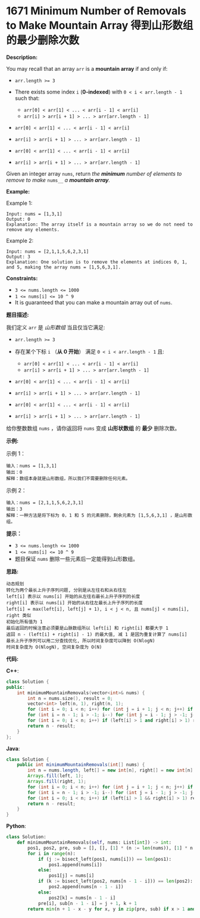 # 1671 Minimum Number of Removals to Make Mountain Array 得到山形数组的最少删除次数

__Description:__

You may recall that an array `arr` is a __mountain array__ if and only if:

- `arr.length >= 3`
- There exists some index `i` (__0-indexed__) with `0 < i < arr.length - 1` such that:
  - `arr[0] < arr[1] < ... < arr[i - 1] < arr[i]`
  - `arr[i] > arr[i + 1] > ... > arr[arr.length - 1]`
- `arr[0] < arr[1] < ... < arr[i - 1] < arr[i]`
- `arr[i] > arr[i + 1] > ... > arr[arr.length - 1]`

- `arr[0] < arr[1] < ... < arr[i - 1] < arr[i]`
- `arr[i] > arr[i + 1] > ... > arr[arr.length - 1]`

Given an integer array `nums`​​​, return _the __minimum__ number of elements to remove to make_ `nums_​​​_` _a __mountain array__._

__Example:__

Example 1:

```text
Input: nums = [1,3,1]
Output: 0
Explanation: The array itself is a mountain array so we do not need to remove any elements.
```

Example 2:

```text
Input: nums = [2,1,1,5,6,2,3,1]
Output: 3
Explanation: One solution is to remove the elements at indices 0, 1, and 5, making the array nums = [1,5,6,3,1].
```

__Constraints:__

- `3 <= nums.length <= 1000`
- `1 <= nums[i] <= 10 ^ 9`
- It is guaranteed that you can make a mountain array out of `nums`.

__题目描述:__

我们定义 `arr` 是 _山形数组_ 当且仅当它满足:

- `arr.length >= 3`
- 存在某个下标 `i` （__从 0 开始__） 满足 `0 < i < arr.length - 1` 且:
  - `arr[0] < arr[1] < ... < arr[i - 1] < arr[i]`
  - `arr[i] > arr[i + 1] > ... > arr[arr.length - 1]`
- `arr[0] < arr[1] < ... < arr[i - 1] < arr[i]`
- `arr[i] > arr[i + 1] > ... > arr[arr.length - 1]`

- `arr[0] < arr[1] < ... < arr[i - 1] < arr[i]`
- `arr[i] > arr[i + 1] > ... > arr[arr.length - 1]`

给你整数数组 `nums`​ ，请你返回将 `nums` 变成 __山形状数组__ 的​ __最少__ 删除次数。

__示例:__

示例 1：

```text
输入：nums = [1,3,1]
输出：0
解释：数组本身就是山形数组，所以我们不需要删除任何元素。
```

示例 2：

```text
输入：nums = [2,1,1,5,6,2,3,1]
输出：3
解释：一种方法是将下标为 0，1 和 5 的元素删除，剩余元素为 [1,5,6,3,1] ，是山形数组。
```

__提示：__

- `3 <= nums.length <= 1000`
- `1 <= nums[i] <= 10 ^ 9`
- 题目保证 `nums` 删除一些元素后一定能得到山形数组。

__思路:__

```text
动态规划
转化为两个最长上升子序列问题, 分别是从左往右和从右往左
left[i] 表示以 nums[i] 开始的从左往右最长上升子序列的长度
right[i] 表示以 nums[i] 开始的从右往左最长上升子序列的长度
left[i] = max(left[i], left[j] + 1), i < j < n, 且 nums[j] < nums[i], right 类似
初始化所有值为 1
最后返回的时候注意必须要是山脉数组所以 left[i] 和 right[i] 都要大于 1
返回 n - (left[i] + right[i] - 1) 的最大值, 减 1 是因为重复计算了 nums[i]
最长上升子序列可以用二分查找优化, 所以时间复杂度可以降到 O(NlogN)
时间复杂度为 O(NlogN), 空间复杂度为 O(N)
```

__代码:__

__C++__:

```C++
class Solution {
public:
    int minimumMountainRemovals(vector<int>& nums) {
        int n = nums.size(), result = 0;
        vector<int> left(n, 1), right(n, 1);
        for (int i = 0; i < n; i++) for (int j = i + 1; j < n; j++) if (nums[j] > nums[i]) left[j] = max(left[j], left[i] + 1);
        for (int i = n - 1; i > -1; i--) for (int j = i - 1; j > -1; j--) if (nums[j] > nums[i]) right[j] = max(right[j], right[i] + 1);
        for (int i = 0; i < n; i++) if (left[i] > 1 and right[i] > 1) result = max(result, left[i] + right[i] - 1);
        return n - result;
    }
};
```

__Java__:

```Java
class Solution {
    public int minimumMountainRemovals(int[] nums) {
        int n = nums.length, left[] = new int[n], right[] = new int[n], result = 0;
        Arrays.fill(left, 1);
        Arrays.fill(right, 1);
        for (int i = 0; i < n; i++) for (int j = i + 1; j < n; j++) if (nums[j] > nums[i]) left[j] = Math.max(left[j], left[i] + 1);
        for (int i = n - 1; i > -1; i--) for (int j = i - 1; j > -1; j--) if (nums[j] > nums[i]) right[j] = Math.max(right[j], right[i] + 1);
        for (int i = 0; i < n; i++) if (left[i] > 1 && right[i] > 1) result = Math.max(result, left[i] + right[i] - 1);
        return n - result;
    }
}
```

__Python__:

```Python
class Solution:
    def minimumMountainRemovals(self, nums: List[int]) -> int:
        pos1, pos2, pre, sub = [], [], [1] * (n := len(nums)), [1] * n
        for i in range(n):
            if (j := bisect_left(pos1, nums[i])) == len(pos1):
                pos1.append(nums[i])
            else: 
                pos1[j] = nums[i]
            if (k := bisect_left(pos2, nums[n - 1 - i])) == len(pos2):
                pos2.append(nums[n - 1 - i])
            else: 
                pos2[k] = nums[n - 1 - i]
            pre[i], sub[n - 1 - i] = j + 1, k + 1
        return min(n + 1 - x - y for x, y in zip(pre, sub) if x > 1 and y > 1)
```
